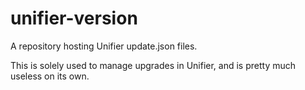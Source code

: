 # unifier-version
A repository hosting Unifier update.json files.

This is solely used to manage upgrades in Unifier, and is pretty much useless on its own.
